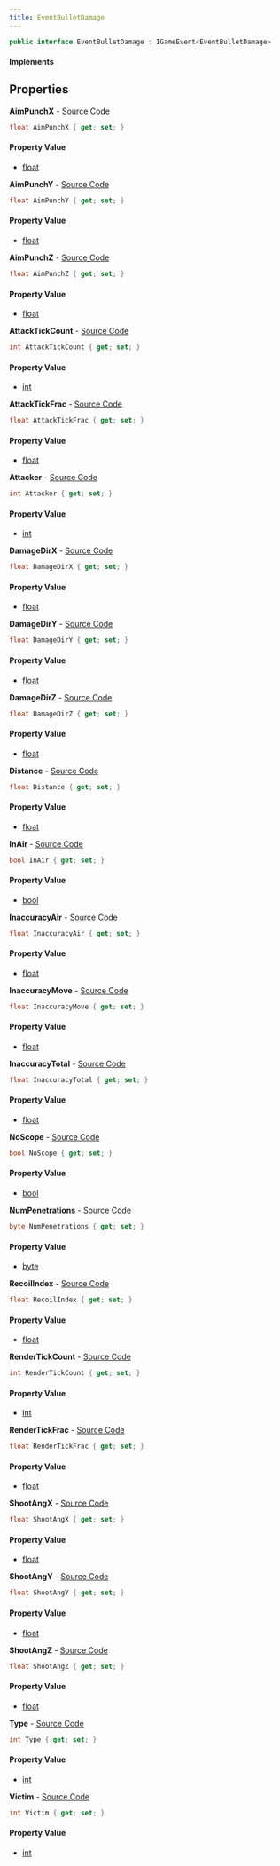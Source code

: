 ```yaml
---
title: EventBulletDamage
---
```


```csharp
public interface EventBulletDamage : IGameEvent<EventBulletDamage>
```

#### Implements

## Properties

**AimPunchX** - [Source Code](https://github.com/swiftly-solution/swiftlys2/blob/main/managed/src/SwiftlyS2.Generated/GameEvents/Interfaces/EventBulletDamage.cs#L107)

```csharp
float AimPunchX { get; set; }
```

#### Property Value

- [float](https://learn.microsoft.com/dotnet/api/system.single)

**AimPunchY** - [Source Code](https://github.com/swiftly-solution/swiftlys2/blob/main/managed/src/SwiftlyS2.Generated/GameEvents/Interfaces/EventBulletDamage.cs#L114)

```csharp
float AimPunchY { get; set; }
```

#### Property Value

- [float](https://learn.microsoft.com/dotnet/api/system.single)

**AimPunchZ** - [Source Code](https://github.com/swiftly-solution/swiftlys2/blob/main/managed/src/SwiftlyS2.Generated/GameEvents/Interfaces/EventBulletDamage.cs#L121)

```csharp
float AimPunchZ { get; set; }
```

#### Property Value

- [float](https://learn.microsoft.com/dotnet/api/system.single)

**AttackTickCount** - [Source Code](https://github.com/swiftly-solution/swiftlys2/blob/main/managed/src/SwiftlyS2.Generated/GameEvents/Interfaces/EventBulletDamage.cs#L128)

```csharp
int AttackTickCount { get; set; }
```

#### Property Value

- [int](https://learn.microsoft.com/dotnet/api/system.int32)

**AttackTickFrac** - [Source Code](https://github.com/swiftly-solution/swiftlys2/blob/main/managed/src/SwiftlyS2.Generated/GameEvents/Interfaces/EventBulletDamage.cs#L135)

```csharp
float AttackTickFrac { get; set; }
```

#### Property Value

- [float](https://learn.microsoft.com/dotnet/api/system.single)

**Attacker** - [Source Code](https://github.com/swiftly-solution/swiftlys2/blob/main/managed/src/SwiftlyS2.Generated/GameEvents/Interfaces/EventBulletDamage.cs#L30)

```csharp
int Attacker { get; set; }
```

#### Property Value

- [int](https://learn.microsoft.com/dotnet/api/system.int32)

**DamageDirX** - [Source Code](https://github.com/swiftly-solution/swiftlys2/blob/main/managed/src/SwiftlyS2.Generated/GameEvents/Interfaces/EventBulletDamage.cs#L44)

```csharp
float DamageDirX { get; set; }
```

#### Property Value

- [float](https://learn.microsoft.com/dotnet/api/system.single)

**DamageDirY** - [Source Code](https://github.com/swiftly-solution/swiftlys2/blob/main/managed/src/SwiftlyS2.Generated/GameEvents/Interfaces/EventBulletDamage.cs#L51)

```csharp
float DamageDirY { get; set; }
```

#### Property Value

- [float](https://learn.microsoft.com/dotnet/api/system.single)

**DamageDirZ** - [Source Code](https://github.com/swiftly-solution/swiftlys2/blob/main/managed/src/SwiftlyS2.Generated/GameEvents/Interfaces/EventBulletDamage.cs#L58)

```csharp
float DamageDirZ { get; set; }
```

#### Property Value

- [float](https://learn.microsoft.com/dotnet/api/system.single)

**Distance** - [Source Code](https://github.com/swiftly-solution/swiftlys2/blob/main/managed/src/SwiftlyS2.Generated/GameEvents/Interfaces/EventBulletDamage.cs#L37)

```csharp
float Distance { get; set; }
```

#### Property Value

- [float](https://learn.microsoft.com/dotnet/api/system.single)

**InAir** - [Source Code](https://github.com/swiftly-solution/swiftlys2/blob/main/managed/src/SwiftlyS2.Generated/GameEvents/Interfaces/EventBulletDamage.cs#L79)

```csharp
bool InAir { get; set; }
```

#### Property Value

- [bool](https://learn.microsoft.com/dotnet/api/system.boolean)

**InaccuracyAir** - [Source Code](https://github.com/swiftly-solution/swiftlys2/blob/main/managed/src/SwiftlyS2.Generated/GameEvents/Interfaces/EventBulletDamage.cs#L170)

```csharp
float InaccuracyAir { get; set; }
```

#### Property Value

- [float](https://learn.microsoft.com/dotnet/api/system.single)

**InaccuracyMove** - [Source Code](https://github.com/swiftly-solution/swiftlys2/blob/main/managed/src/SwiftlyS2.Generated/GameEvents/Interfaces/EventBulletDamage.cs#L163)

```csharp
float InaccuracyMove { get; set; }
```

#### Property Value

- [float](https://learn.microsoft.com/dotnet/api/system.single)

**InaccuracyTotal** - [Source Code](https://github.com/swiftly-solution/swiftlys2/blob/main/managed/src/SwiftlyS2.Generated/GameEvents/Interfaces/EventBulletDamage.cs#L156)

```csharp
float InaccuracyTotal { get; set; }
```

#### Property Value

- [float](https://learn.microsoft.com/dotnet/api/system.single)

**NoScope** - [Source Code](https://github.com/swiftly-solution/swiftlys2/blob/main/managed/src/SwiftlyS2.Generated/GameEvents/Interfaces/EventBulletDamage.cs#L72)

```csharp
bool NoScope { get; set; }
```

#### Property Value

- [bool](https://learn.microsoft.com/dotnet/api/system.boolean)

**NumPenetrations** - [Source Code](https://github.com/swiftly-solution/swiftlys2/blob/main/managed/src/SwiftlyS2.Generated/GameEvents/Interfaces/EventBulletDamage.cs#L65)

```csharp
byte NumPenetrations { get; set; }
```

#### Property Value

- [byte](https://learn.microsoft.com/dotnet/api/system.byte)

**RecoilIndex** - [Source Code](https://github.com/swiftly-solution/swiftlys2/blob/main/managed/src/SwiftlyS2.Generated/GameEvents/Interfaces/EventBulletDamage.cs#L177)

```csharp
float RecoilIndex { get; set; }
```

#### Property Value

- [float](https://learn.microsoft.com/dotnet/api/system.single)

**RenderTickCount** - [Source Code](https://github.com/swiftly-solution/swiftlys2/blob/main/managed/src/SwiftlyS2.Generated/GameEvents/Interfaces/EventBulletDamage.cs#L142)

```csharp
int RenderTickCount { get; set; }
```

#### Property Value

- [int](https://learn.microsoft.com/dotnet/api/system.int32)

**RenderTickFrac** - [Source Code](https://github.com/swiftly-solution/swiftlys2/blob/main/managed/src/SwiftlyS2.Generated/GameEvents/Interfaces/EventBulletDamage.cs#L149)

```csharp
float RenderTickFrac { get; set; }
```

#### Property Value

- [float](https://learn.microsoft.com/dotnet/api/system.single)

**ShootAngX** - [Source Code](https://github.com/swiftly-solution/swiftlys2/blob/main/managed/src/SwiftlyS2.Generated/GameEvents/Interfaces/EventBulletDamage.cs#L86)

```csharp
float ShootAngX { get; set; }
```

#### Property Value

- [float](https://learn.microsoft.com/dotnet/api/system.single)

**ShootAngY** - [Source Code](https://github.com/swiftly-solution/swiftlys2/blob/main/managed/src/SwiftlyS2.Generated/GameEvents/Interfaces/EventBulletDamage.cs#L93)

```csharp
float ShootAngY { get; set; }
```

#### Property Value

- [float](https://learn.microsoft.com/dotnet/api/system.single)

**ShootAngZ** - [Source Code](https://github.com/swiftly-solution/swiftlys2/blob/main/managed/src/SwiftlyS2.Generated/GameEvents/Interfaces/EventBulletDamage.cs#L100)

```csharp
float ShootAngZ { get; set; }
```

#### Property Value

- [float](https://learn.microsoft.com/dotnet/api/system.single)

**Type** - [Source Code](https://github.com/swiftly-solution/swiftlys2/blob/main/managed/src/SwiftlyS2.Generated/GameEvents/Interfaces/EventBulletDamage.cs#L184)

```csharp
int Type { get; set; }
```

#### Property Value

- [int](https://learn.microsoft.com/dotnet/api/system.int32)

**Victim** - [Source Code](https://github.com/swiftly-solution/swiftlys2/blob/main/managed/src/SwiftlyS2.Generated/GameEvents/Interfaces/EventBulletDamage.cs#L23)

```csharp
int Victim { get; set; }
```

#### Property Value

- [int](https://learn.microsoft.com/dotnet/api/system.int32)

